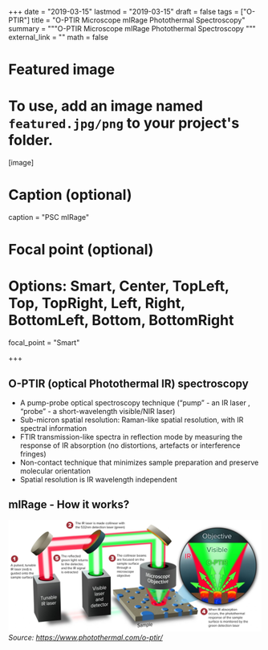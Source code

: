+++
date = "2019-03-15"
lastmod = "2019-03-15"
draft = false
tags = ["O-PTIR"]
title = "O-PTIR Microscope mIRage Photothermal Spectroscopy"
summary = """O-PTIR Microscope mIRage Photothermal Spectroscopy
"""
external_link = ""
math = false

# Featured image
# To use, add an image named `featured.jpg/png` to your project's folder. 
[image]
  # Caption (optional)
  caption = "PSC mIRage"
  
  # Focal point (optional)
  # Options: Smart, Center, TopLeft, Top, TopRight, Left, Right, BottomLeft, Bottom, BottomRight
  focal_point = "Smart"

+++

## O-PTIR (optical Photothermal IR) spectroscopy

- A pump-probe optical spectroscopy technique (“pump” - an IR laser , “probe” - a short-wavelength visible/NIR laser)
- Sub-micron spatial resolution: Raman-like spatial resolution, with IR spectral information
- FTIR transmission-like spectra in reflection mode by measuring the response of IR absorption (no distortions, artefacts or interference fringes) 
- Non-contact technique that minimizes sample preparation and preserve molecular orientation
- Spatial resolution is IR wavelength independent

## mIRage - How it works?
![mIRage_schematic](mIRage_schematic.jpg) *Source: https://www.photothermal.com/o-ptir/*


